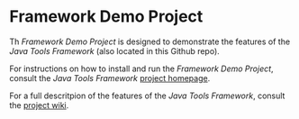 # Framework Demo Project
Th <i>Framework Demo Project</i> is designed to demonstrate the features of the <i>Java Tools Framework</i> (also located in this Github repo).

For instructions on how to install and run the <i>Framework Demo Project</i>, consult the <i>Java Tools Framework</i> <a href=https://github.com/dchampion/framework target="_blank">project homepage</a>.

For a full descritpion of the features of the <i>Java Tools Framework</i>, consult the <a href=https://github.com/dchampion/framework/wiki/Java-Tools-Framework target="_blank">project wiki</a>.